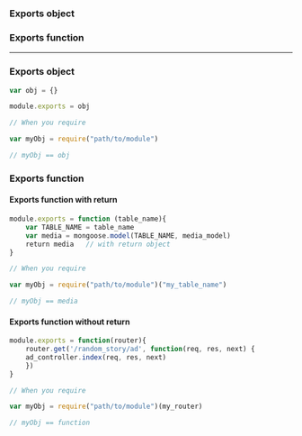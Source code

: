 ### Exports object
### Exports function

---------------------------------------------------

### Exports object

```js
var obj = {}

module.exports = obj

// When you require

var myObj = require("path/to/module")

// myObj == obj

```

### Exports function

#### Exports function with return
```js
module.exports = function (table_name){
    var TABLE_NAME = table_name
    var media = mongoose.model(TABLE_NAME, media_model)
    return media   // with return object
}

// When you require

var myObj = require("path/to/module")("my_table_name")

// myObj == media

```

#### Exports function without return
```js
module.exports = function(router){
    router.get('/random_story/ad', function(req, res, next) {
	ad_controller.index(req, res, next)
    })
}

// When you require

var myObj = require("path/to/module")(my_router)

// myObj == function
```














